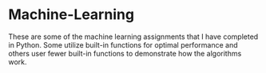 # Machine-Learning
These are some of the machine learning assignments that I have completed in Python. Some utilize built-in functions for optimal performance and others user fewer built-in functions to demonstrate how the algorithms work.
